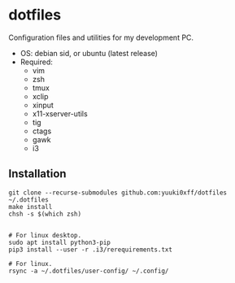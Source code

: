 # dotfiles
Configuration files and utilities for my development PC.

* OS: debian sid, or ubuntu (latest release)
* Required:
	- vim
	- zsh
	- tmux
	- xclip
	- xinput
	- x11-xserver-utils
	- tig
	- ctags
	- gawk
	- i3

## Installation
```
git clone --recurse-submodules github.com:yuuki0xff/dotfiles ~/.dotfiles
make install
chsh -s $(which zsh)


# For linux desktop.
sudo apt install python3-pip
pip3 install --user -r .i3/rerequirements.txt

# For linux.
rsync -a ~/.dotfiles/user-config/ ~/.config/
```

